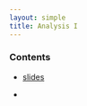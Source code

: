 ```yaml
---
layout: simple
title: Analysis I
---
```


### Contents

- [slides](/study/year3/data_structure/slides)

- 
